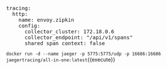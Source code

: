 <pre class="file" data-filename="envoy.yaml" data-target="append">
tracing:
  http:
    name: envoy.zipkin
    config:
      collector_cluster: 172.18.0.6
      collector_endpoint: "/api/v1/spans"
      shared_span_context: false
</pre>

`docker run -d --name jaeger -p 5775:5775/udp -p 16686:16686 jaegertracing/all-in-one:latest`{{execute}}